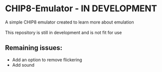 # CHIP8-Emulator - IN DEVELOPMENT
A simple CHIP8 emulator created to learn more about emulation<br>
<br>This repository is still in development and is not fit for use

## Remaining issues:
* Add an option to remove flickering
* Add sound
